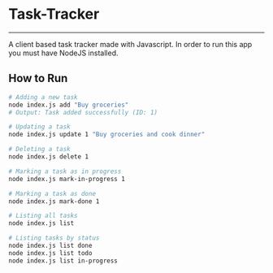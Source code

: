 # Task-Tracker
<hr>
A client based task tracker made with Javascript. In order to run this app you must have NodeJS installed.

## How to Run
```bash
# Adding a new task
node index.js add "Buy groceries"
# Output: Task added successfully (ID: 1)

# Updating a task
node index.js update 1 "Buy groceries and cook dinner"

# Deleting a task
node index.js delete 1

# Marking a task as in progress
node index.js mark-in-progress 1

# Marking a task as done
node index.js mark-done 1

# Listing all tasks
node index.js list

# Listing tasks by status
node index.js list done
node index.js list todo
node index.js list in-progress
